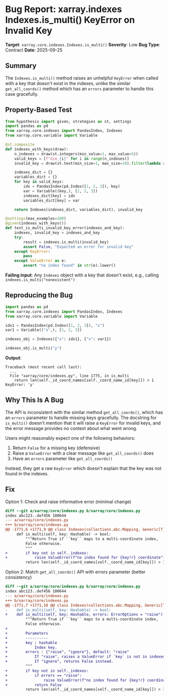 # Bug Report: xarray.indexes Indexes.is_multi() KeyError on Invalid Key

**Target**: `xarray.core.indexes.Indexes.is_multi()`
**Severity**: Low
**Bug Type**: Contract
**Date**: 2025-09-25

## Summary

The `Indexes.is_multi()` method raises an unhelpful `KeyError` when called with a key that doesn't exist in the indexes, unlike the similar `get_all_coords()` method which has an `errors` parameter to handle this case gracefully.

## Property-Based Test

```python
from hypothesis import given, strategies as st, settings
import pandas as pd
from xarray.core.indexes import PandasIndex, Indexes
from xarray.core.variable import Variable

@st.composite
def indexes_with_keys(draw):
    n_indexes = draw(st.integers(min_value=1, max_value=5))
    valid_keys = [f"dim_{i}" for i in range(n_indexes)]
    invalid_key = draw(st.text(min_size=1, max_size=10).filter(lambda x: x not in valid_keys))

    indexes_dict = {}
    variables_dict = {}
    for key in valid_keys:
        idx = PandasIndex(pd.Index([1, 2, 3]), key)
        var = Variable((key,), [1, 2, 3])
        indexes_dict[key] = idx
        variables_dict[key] = var

    return Indexes(indexes_dict, variables_dict), invalid_key

@settings(max_examples=100)
@given(indexes_with_keys())
def test_is_multi_invalid_key_error(indexes_and_key):
    indexes, invalid_key = indexes_and_key
    try:
        result = indexes.is_multi(invalid_key)
        assert False, "Expected an error for invalid key"
    except KeyError:
        pass
    except ValueError as e:
        assert "no index found" in str(e).lower()
```

**Failing input**: Any `Indexes` object with a key that doesn't exist, e.g., calling `indexes.is_multi("nonexistent")`

## Reproducing the Bug

```python
import pandas as pd
from xarray.core.indexes import PandasIndex, Indexes
from xarray.core.variable import Variable

idx1 = PandasIndex(pd.Index([1, 2, 3]), "x")
var1 = Variable(("x",), [1, 2, 3])

indexes_obj = Indexes({"x": idx1}, {"x": var1})

indexes_obj.is_multi("y")
```

**Output**:
```
Traceback (most recent call last):
  ...
  File "xarray/core/indexes.py", line 1775, in is_multi
    return len(self._id_coord_names[self._coord_name_id[key]]) > 1
KeyError: 'y'
```

## Why This Is A Bug

The API is inconsistent with the similar method `get_all_coords()`, which has an `errors` parameter to handle missing keys gracefully. The docstring for `is_multi()` doesn't mention that it will raise a `KeyError` for invalid keys, and the error message provides no context about what went wrong.

Users might reasonably expect one of the following behaviors:
1. Return `False` for a missing key (defensive)
2. Raise a `ValueError` with a clear message like `get_all_coords()` does
3. Have an `errors` parameter like `get_all_coords()`

Instead, they get a raw `KeyError` which doesn't explain that the key was not found in the indexes.

## Fix

Option 1: Check and raise informative error (minimal change)
```diff
diff --git a/xarray/core/indexes.py b/xarray/core/indexes.py
index abc123..def456 100644
--- a/xarray/core/indexes.py
+++ b/xarray/core/indexes.py
@@ -1771,6 +1771,9 @@ class Indexes(collections.abc.Mapping, Generic[T_PandasOrXarrayIndex]):
     def is_multi(self, key: Hashable) -> bool:
         """Return True if ``key`` maps to a multi-coordinate index,
         False otherwise.
         """
+        if key not in self._indexes:
+            raise ValueError(f"no index found for {key!r} coordinate")
         return len(self._id_coord_names[self._coord_name_id[key]]) > 1
```

Option 2: Match `get_all_coords()` API with errors parameter (better consistency)
```diff
diff --git a/xarray/core/indexes.py b/xarray/core/indexes.py
index abc123..def456 100644
--- a/xarray/core/indexes.py
+++ b/xarray/core/indexes.py
@@ -1771,7 +1771,18 @@ class Indexes(collections.abc.Mapping, Generic[T_PandasOrXarrayIndex]):
-    def is_multi(self, key: Hashable) -> bool:
+    def is_multi(self, key: Hashable, errors: ErrorOptions = "raise") -> bool:
         """Return True if ``key`` maps to a multi-coordinate index,
         False otherwise.
+
+        Parameters
+        ----------
+        key : hashable
+            Index key.
+        errors : {"raise", "ignore"}, default: "raise"
+            If "raise", raises a ValueError if `key` is not in indexes.
+            If "ignore", returns False instead.
         """
+        if key not in self._indexes:
+            if errors == "raise":
+                raise ValueError(f"no index found for {key!r} coordinate")
+            return False
         return len(self._id_coord_names[self._coord_name_id[key]]) > 1
```